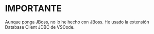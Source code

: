 # IMPORTANTE
Aunque ponga JBoss, no lo he hecho con JBoss. He usado la extensión Database Client JDBC de VSCode.